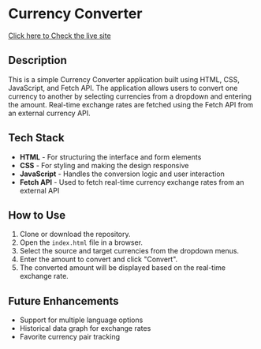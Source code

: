 <h1>Currency Converter</h1>
<a href="https://instantexchange.netlify.app/">Click here to Check the live site  </a>

<h2>Description</h2>
<p>
    This is a simple Currency Converter application built using HTML, CSS, JavaScript, and Fetch API. The application allows users to convert one currency to another by selecting currencies from a dropdown and entering the amount. Real-time exchange rates are fetched using the Fetch API from an external currency API.
</p>

<h2>Tech Stack</h2>
<ul>
    <li><strong>HTML</strong> - For structuring the interface and form elements</li>
    <li><strong>CSS</strong> - For styling and making the design responsive</li>
    <li><strong>JavaScript</strong> - Handles the conversion logic and user interaction</li>
    <li><strong>Fetch API</strong> - Used to fetch real-time currency exchange rates from an external API</li>
</ul>

<h2>How to Use</h2>
<ol>
    <li>Clone or download the repository.</li>
    <li>Open the <code>index.html</code> file in a browser.</li>
    <li>Select the source and target currencies from the dropdown menus.</li>
    <li>Enter the amount to convert and click "Convert".</li>
    <li>The converted amount will be displayed based on the real-time exchange rate.</li>
</ol>

<h2>Future Enhancements</h2>
<ul>
    <li>Support for multiple language options</li>
    <li>Historical data graph for exchange rates</li>
    <li>Favorite currency pair tracking</li>
</ul>
